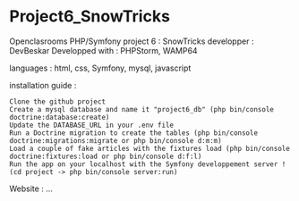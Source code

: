 # Project6_SnowTricks

Openclasrooms PHP/Symfony project 6 : SnowTricks 
developper : DevBeskar 
Developped with : PHPStorm, WAMP64

languages : html, css, Symfony, mysql, javascript

installation guide :

    Clone the github project
    Create a mysql database and name it "project6_db" (php bin/console doctrine:database:create)
    Update the DATABASE_URL in your .env file
    Run a Doctrine migration to create the tables (php bin/console doctrine:migrations:migrate or php bin/console d:m:m)
    Load a couple of fake articles with the fixtures load (php bin/console doctrine:fixtures:load or php bin/console d:f:l)
    Run the app on your localhost with the Symfony developpement server ! (cd project -> php bin/console server:run)

Website : ...

